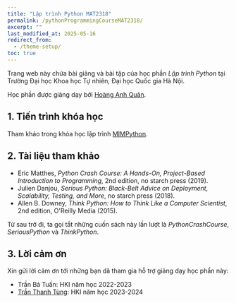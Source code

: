```yaml
---
title: "Lập trình Python MAT2318"
permalink: /pythonProgrammingCourseMAT2318/
excerpt: ""
last_modified_at: 2025-05-16
redirect_from:
  - /theme-setup/
toc: true
---
```


Trang web này chứa bài giảng và bài tập của học phần _Lập trình Python_ tại Trường Đại học Khoa học Tự nhiên, Đại học Quốc gia Hà Nội.

Học phần được giảng dạy bởi [Hoàng Anh Quân](https://quanhoang-pm.github.io/).

## 1. Tiến trình khóa học
Tham khảo trong khóa học lập trình [MIMPython](/pythonSummerCourse/).

## 2. Tài liệu tham khảo
- Eric Matthes, _Python Crash Course: A Hands-On, Project-Based Introduction to Programming_, 2nd edition, no starch press (2019).
- Julien Danjou, _Serious Python: Black-Belt Advice on Deployment, Scalability, Testing, and More_, no starch press (2018).
- Allen B. Downey, _Think Python: How to Think Like a Computer Scientist_, 2nd edition, O'Reilly Media (2015).

Từ sau trở đi, ta gọi tắt những cuốn sách này lần lượt là _PythonCrashCourse_, _SeriousPython_ và _ThinkPython_.

## 3. Lời cảm ơn
Xin gửi lời cảm ơn tới những bạn dã tham gia hỗ trợ giảng dạy học phần này:
- Trần Bá Tuấn: HKI năm học 2022-2023
- [Trần Thanh Tùng](https://github.com/thanhtung1005): HKI năm học 2023-2024
